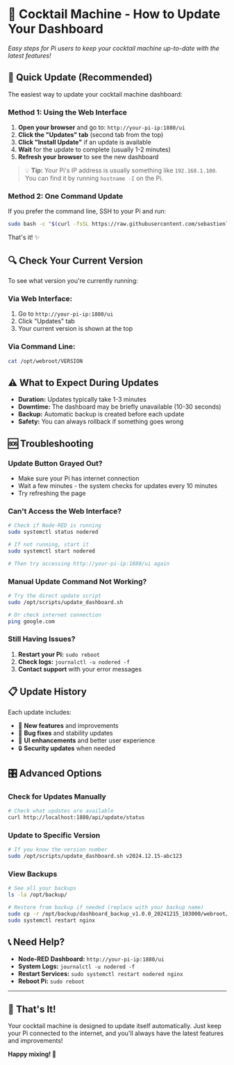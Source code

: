 # 📱 Cocktail Machine - How to Update Your Dashboard

*Easy steps for Pi users to keep your cocktail machine up-to-date with the latest features!*

## 🎯 Quick Update (Recommended)

The easiest way to update your cocktail machine dashboard:

### Method 1: Using the Web Interface
1. **Open your browser** and go to: `http://your-pi-ip:1880/ui` 
2. **Click the "Updates" tab** (second tab from the top)
3. **Click "Install Update"** if an update is available
4. **Wait** for the update to complete (usually 1-2 minutes)
5. **Refresh your browser** to see the new dashboard

> 💡 **Tip:** Your Pi's IP address is usually something like `192.168.1.100`. You can find it by running `hostname -I` on the Pi.

### Method 2: One Command Update
If you prefer the command line, SSH to your Pi and run:

```bash
sudo bash -c "$(curl -fsSL https://raw.githubusercontent.com/sebastienlepoder/cocktail-deploy/main/scripts/quick-update.sh)"
```

That's it! ✨

## 🔍 Check Your Current Version

To see what version you're currently running:

### Via Web Interface:
1. Go to `http://your-pi-ip:1880/ui`
2. Click "Updates" tab
3. Your current version is shown at the top

### Via Command Line:
```bash
cat /opt/webroot/VERSION
```

## ⚠️ What to Expect During Updates

- **Duration:** Updates typically take 1-3 minutes
- **Downtime:** The dashboard may be briefly unavailable (10-30 seconds)
- **Backup:** Automatic backup is created before each update
- **Safety:** You can always rollback if something goes wrong

## 🆘 Troubleshooting

### Update Button Grayed Out?
- Make sure your Pi has internet connection
- Wait a few minutes - the system checks for updates every 10 minutes
- Try refreshing the page

### Can't Access the Web Interface?
```bash
# Check if Node-RED is running
sudo systemctl status nodered

# If not running, start it
sudo systemctl start nodered

# Then try accessing http://your-pi-ip:1880/ui again
```

### Manual Update Command Not Working?
```bash
# Try the direct update script
sudo /opt/scripts/update_dashboard.sh

# Or check internet connection
ping google.com
```

### Still Having Issues?
1. **Restart your Pi:** `sudo reboot`
2. **Check logs:** `journalctl -u nodered -f`
3. **Contact support** with your error messages

## 📋 Update History

Each update includes:
- 🔄 **New features** and improvements
- 🐛 **Bug fixes** and stability updates
- 🎨 **UI enhancements** and better user experience
- 🔒 **Security updates** when needed

## 🎛️ Advanced Options

### Check for Updates Manually
```bash
# Check what updates are available
curl http://localhost:1880/api/update/status
```

### Update to Specific Version
```bash
# If you know the version number
sudo /opt/scripts/update_dashboard.sh v2024.12.15-abc123
```

### View Backups
```bash
# See all your backups
ls -la /opt/backup/

# Restore from backup if needed (replace with your backup name)
sudo cp -r /opt/backup/dashboard_backup_v1.0.0_20241215_103000/webroot/* /opt/webroot/
sudo systemctl restart nginx
```

## 📞 Need Help?

- **Node-RED Dashboard:** `http://your-pi-ip:1880/ui`
- **System Logs:** `journalctl -u nodered -f` 
- **Restart Services:** `sudo systemctl restart nodered nginx`
- **Reboot Pi:** `sudo reboot`

---

## 🎉 That's It!

Your cocktail machine is designed to update itself automatically. Just keep your Pi connected to the internet, and you'll always have the latest features and improvements!

**Happy mixing! 🍹**
